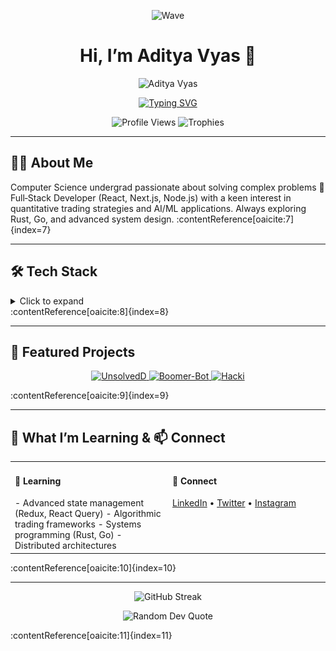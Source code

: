 <p align="center">
  <img src="https://media.giphy.com/media/hvRJCLFzcasrR4ia7z/giphy.gif" width="40px" alt="Wave"/>
</p>
<h1 align="center">Hi, I’m Aditya Vyas 👋</h1>
<p align="center">
  <img src="https://avatars.githubusercontent.com/u/adityavyas01" width="160" alt="Aditya Vyas"/>
</p>

<p align="center">
  <a href="https://github.com/adityavyas01">
    <img src="https://readme-typing-svg.herokuapp.com?font=Fira+Code&pause=1000&color=00FF41&center=true&vCenter=true&width=500&lines=Full+Stack+Developer;Quant+Trading+Enthusiast;Always+Learning" alt="Typing SVG"/>
  </a>
</p>

<p align="center">
  <img src="https://komarev.com/ghpvc/?username=adityavyas01&style=flat-square&color=brightgreen" alt="Profile Views"/>
  <img src="https://github-profile-trophy.vercel.app/?username=adityavyas01&theme=onedark" alt="Trophies"/>
</p>

---

## 👨‍💻 About Me
Computer Science undergrad passionate about solving complex problems 🚀 Full‑Stack Developer (React, Next.js, Node.js) with a keen interest in quantitative trading strategies and AI/ML applications. Always exploring Rust, Go, and advanced system design. :contentReference[oaicite:7]{index=7}

---

## 🛠️ Tech Stack

<details>
<summary>Click to expand</summary>

**Frontend:**  
<img src="https://raw.githubusercontent.com/devicons/devicon/master/icons/react/react-original.svg" width="36" alt="React"/>
<img src="https://cdn.worldvectorlogo.com/logos/nextjs-3.svg" width="36" alt="Next.js"/>
<img src="https://www.vectorlogo.zone/logos/tailwindcss/tailwindcss-icon.svg" width="36" alt="Tailwind CSS"/>

**Backend:**  
<img src="https://raw.githubusercontent.com/devicons/devicon/master/icons/nodejs/nodejs-original.svg" width="36" alt="Node.js"/>  
<img src="https://raw.githubusercontent.com/devicons/devicon/master/icons/express/express-original-wordmark.svg" width="36" alt="Express"/>

**Languages:**  
<img src="https://raw.githubusercontent.com/devicons/devicon/master/icons/python/python-original.svg" width="36" alt="Python"/>  
<img src="https://raw.githubusercontent.com/devicons/devicon/master/icons/typescript/typescript-original.svg" width="36" alt="TypeScript"/>  

**Data & DevOps:**  
<img src="https://raw.githubusercontent.com/devicons/devicon/master/icons/postgresql/postgresql-original-wordmark.svg" width="36" alt="PostgreSQL"/>  
<img src="https://raw.githubusercontent.com/devicons/devicon/master/icons/docker/docker-original.svg" width="36" alt="Docker"/>  
<img src="https://raw.githubusercontent.com/devicons/devicon/master/icons/aws/amazonwebservices-original.svg" width="36" alt="AWS"/>

</details> :contentReference[oaicite:8]{index=8}

---

## 🌟 Featured Projects
<p align="center">
  <a href="https://github.com/adityavyas01/unsolvedd">
    <img src="https://github-readme-stats.vercel.app/api/pin/?username=adityavyas01&repo=unsolvedd&theme=chartreuse-dark" alt="UnsolvedD"/>
  </a>
  <a href="https://github.com/adityavyas01/Boomer-Bot">
    <img src="https://github-readme-stats.vercel.app/api/pin/?username=adityavyas01&repo=Boomer-Bot&theme=chartreuse-dark" alt="Boomer-Bot"/>
  </a>
  <a href="https://github.com/adityavyas01/hacki">
    <img src="https://github-readme-stats.vercel.app/api/pin/?username=adityavyas01&repo=hacki&theme=chartreuse-dark" alt="Hacki"/>
  </a>
</p> :contentReference[oaicite:9]{index=9}

---

## 🚧 What I’m Learning & 📫 Connect

<table>
  <tr>
    <td valign="top" width="50%">
      <h4>🚀 Learning</h4>
      - Advanced state management (Redux, React Query)  
      - Algorithmic trading frameworks  
      - Systems programming (Rust, Go)  
      - Distributed architectures  
    </td>
    <td valign="top">
      <h4>🔗 Connect</h4>
      <a href="https://linkedin.com/in/adityavyas01">LinkedIn</a> •  
      <a href="https://twitter.com/adityavyas01">Twitter</a> •  
      <a href="https://instagram.com/adityavyas01">Instagram</a>  
    </td>
  </tr>
</table> :contentReference[oaicite:10]{index=10}

---

<p align="center">
  <img src="https://github-readme-streak-stats.herokuapp.com/?user=adityavyas01&theme=chartreuse-dark" alt="GitHub Streak"/>
</p>
<p align="center">
  <img src="https://quotes-github-readme.vercel.app/api?type=horizontal&theme=chartreuse-dark" alt="Random Dev Quote"/>
</p> :contentReference[oaicite:11]{index=11}
